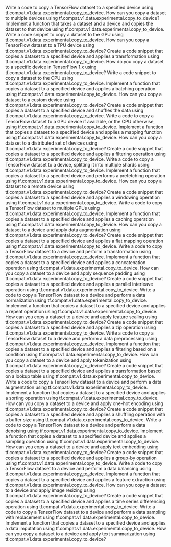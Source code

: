 Write a code to copy a TensorFlow dataset to a specified device using tf.compat.v1.data.experimental.copy_to_device.
How can you copy a dataset to multiple devices using tf.compat.v1.data.experimental.copy_to_device?
Implement a function that takes a dataset and a device and copies the dataset to that device using tf.compat.v1.data.experimental.copy_to_device.
Write a code snippet to copy a dataset to the GPU using tf.compat.v1.data.experimental.copy_to_device.
How can you copy a TensorFlow dataset to a TPU device using tf.compat.v1.data.experimental.copy_to_device?
Create a code snippet that copies a dataset to a specified device and applies a transformation using tf.compat.v1.data.experimental.copy_to_device.
How do you copy a dataset to a specific device in TensorFlow 1.x using tf.compat.v1.data.experimental.copy_to_device?
Write a code snippet to copy a dataset to the CPU using tf.compat.v1.data.experimental.copy_to_device.
Implement a function that copies a dataset to a specified device and applies a batching operation using tf.compat.v1.data.experimental.copy_to_device.
How can you copy a dataset to a custom device using tf.compat.v1.data.experimental.copy_to_device?
Create a code snippet that copies a dataset to a specified device and shuffles the data using tf.compat.v1.data.experimental.copy_to_device.
Write a code to copy a TensorFlow dataset to a GPU device if available, or the CPU otherwise, using tf.compat.v1.data.experimental.copy_to_device.
Implement a function that copies a dataset to a specified device and applies a mapping function using tf.compat.v1.data.experimental.copy_to_device.
How can you copy a dataset to a distributed set of devices using tf.compat.v1.data.experimental.copy_to_device?
Create a code snippet that copies a dataset to a specified device and applies a filtering operation using tf.compat.v1.data.experimental.copy_to_device.
Write a code to copy a TensorFlow dataset to a device, splitting it into multiple shards using tf.compat.v1.data.experimental.copy_to_device.
Implement a function that copies a dataset to a specified device and performs a prefetching operation using tf.compat.v1.data.experimental.copy_to_device.
How can you copy a dataset to a remote device using tf.compat.v1.data.experimental.copy_to_device?
Create a code snippet that copies a dataset to a specified device and applies a windowing operation using tf.compat.v1.data.experimental.copy_to_device.
Write a code to copy a TensorFlow dataset to multiple GPUs using tf.compat.v1.data.experimental.copy_to_device.
Implement a function that copies a dataset to a specified device and applies a caching operation using tf.compat.v1.data.experimental.copy_to_device.
How can you copy a dataset to a device and apply data augmentation using tf.compat.v1.data.experimental.copy_to_device?
Create a code snippet that copies a dataset to a specified device and applies a flat mapping operation using tf.compat.v1.data.experimental.copy_to_device.
Write a code to copy a TensorFlow dataset to a device and perform a transformation using tf.compat.v1.data.experimental.copy_to_device.
Implement a function that copies a dataset to a specified device and applies a concatenation operation using tf.compat.v1.data.experimental.copy_to_device.
How can you copy a dataset to a device and apply sequence padding using tf.compat.v1.data.experimental.copy_to_device?
Create a code snippet that copies a dataset to a specified device and applies a parallel interleave operation using tf.compat.v1.data.experimental.copy_to_device.
Write a code to copy a TensorFlow dataset to a device and perform a data normalization using tf.compat.v1.data.experimental.copy_to_device.
Implement a function that copies a dataset to a specified device and applies a repeat operation using tf.compat.v1.data.experimental.copy_to_device.
How can you copy a dataset to a device and apply feature scaling using tf.compat.v1.data.experimental.copy_to_device?
Create a code snippet that copies a dataset to a specified device and applies a zip operation using tf.compat.v1.data.experimental.copy_to_device.
Write a code to copy a TensorFlow dataset to a device and perform a data preprocessing using tf.compat.v1.data.experimental.copy_to_device.
Implement a function that copies a dataset to a specified device and applies a filtering based on a condition using tf.compat.v1.data.experimental.copy_to_device.
How can you copy a dataset to a device and apply tokenization using tf.compat.v1.data.experimental.copy_to_device?
Create a code snippet that copies a dataset to a specified device and applies a transformation based on a lookup table using tf.compat.v1.data.experimental.copy_to_device.
Write a code to copy a TensorFlow dataset to a device and perform a data augmentation using tf.compat.v1.data.experimental.copy_to_device.
Implement a function that copies a dataset to a specified device and applies a sorting operation using tf.compat.v1.data.experimental.copy_to_device.
How can you copy a dataset to a device and apply one-hot encoding using tf.compat.v1.data.experimental.copy_to_device?
Create a code snippet that copies a dataset to a specified device and applies a shuffling operation with a buffer size using tf.compat.v1.data.experimental.copy_to_device.
Write a code to copy a TensorFlow dataset to a device and perform a data denoising using tf.compat.v1.data.experimental.copy_to_device.
Implement a function that copies a dataset to a specified device and applies a sampling operation using tf.compat.v1.data.experimental.copy_to_device.
How can you copy a dataset to a device and apply text embedding using tf.compat.v1.data.experimental.copy_to_device?
Create a code snippet that copies a dataset to a specified device and applies a group-by operation using tf.compat.v1.data.experimental.copy_to_device.
Write a code to copy a TensorFlow dataset to a device and perform a data balancing using tf.compat.v1.data.experimental.copy_to_device.
Implement a function that copies a dataset to a specified device and applies a feature extraction using tf.compat.v1.data.experimental.copy_to_device.
How can you copy a dataset to a device and apply image resizing using tf.compat.v1.data.experimental.copy_to_device?
Create a code snippet that copies a dataset to a specified device and applies a time series differencing operation using tf.compat.v1.data.experimental.copy_to_device.
Write a code to copy a TensorFlow dataset to a device and perform a data sampling with replacement using tf.compat.v1.data.experimental.copy_to_device.
Implement a function that copies a dataset to a specified device and applies a data imputation using tf.compat.v1.data.experimental.copy_to_device.
How can you copy a dataset to a device and apply text summarization using tf.compat.v1.data.experimental.copy_to_device?